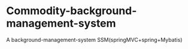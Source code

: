 # Commodity-background-management-system
A background-management-system
SSM(springMVC+spring+Mybatis)
